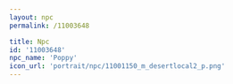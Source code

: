```yaml
---
layout: npc
permalink: /11003648

title: Npc
id: '11003648'
npc_name: 'Poppy'
icon_url: 'portrait/npc/11001150_m_desertlocal2_p.png'
---
```

